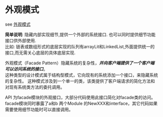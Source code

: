 # 外观模式

see [外观模式](https://www.runoob.com/design-pattern/facade-pattern.html)

**简单说明**: 隐藏内部实现细节,提供一个外部的系统接口. 也可以同时提供细节功能接口供外部使用.  
比如: 链表或数组形式的底层实现的队列有arrayLit和LinkedList,外面提供统一的接口,而无需关心底层的具体底层实现.

外观模式（Facade Pattern）隐藏系统的复杂性，***并向客户端提供了一个客户端可以访问系统的接口***。  
这种类型的设计模式属于结构型模式，它向现有的系统添加一个接口，来隐藏系统的复杂性。
这种模式涉及到一个单一的类，该类提供了客户端请求的简化方法和对现有系统类方法的委托调用。

API 为facade模块的外观接口，大部分代码使用此接口简化对facade类的访问。  
facade模块同时暴露了a和b 两个Module 的NewXXX和interface，其它代码如果需要使用细节功能时可以直接调用。
